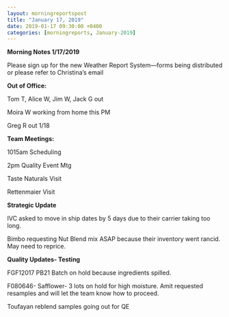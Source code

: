 ```yaml
---  
layout: morningreportspost  
title: "January 17, 2019"  
date: 2019-01-17 09:30:00 +0400  
categories: [morningreports, January-2019]  
---
```


**Morning Notes 1/17/2019**

Please sign up for the new Weather Report System—forms being distributed or
please refer to Christina’s email

**Out of Office:**

Tom T, Alice W, Jim W, Jack G out

Moira W working from home this PM

Greg R out 1/18

**Team Meetings:**

1015am Scheduling

2pm Quality Event Mtg

Taste Naturals Visit

Rettenmaier Visit

**Strategic Update**

IVC asked to move in ship dates by 5 days due to their carrier taking too long.

Bimbo requesting Nut Blend mix ASAP because their inventory went rancid. May
need to reprice.

**Quality Updates- Testing**

FGF12017 PB21 Batch on hold because ingredients spilled.

F080646- Safflower- 3 lots on hold for high moisture. Amit requested resamples
and will let the team know how to proceed.

Toufayan reblend samples going out for QE
